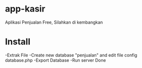 # app-kasir
Aplikasi Penjualan Free, Silahkan di kembangkan

# Install
-Extrak File 
-Create new database "penjualan" and edit file config database.php
-Export Database
-Run server
Done
